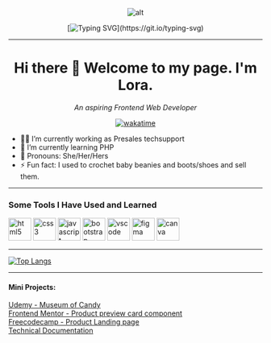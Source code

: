 <!--
**eiramarol/eiramarol** is a ✨ _special_ ✨ repository because its `README.md` (this file) appears on your GitHub profile.

Here are some ideas to get you started:
-->


<div align="center">

![alt](https://media.giphy.com/media/QuDgW7dXQfCZiWVXD4/giphy.gif)


[![Typing SVG](https://readme-typing-svg.herokuapp.com?font=Satisfy&size=28&pause=2000&color=17FFEE&background=FF1AA500&width=435&lines=I'm+A+Work+In+Progress.+.+.;getting+to+my+goal+a+little+at+a+time+.+.+.)](https://git.io/typing-svg)

</div>

---

<div align = "center">
  
# Hi there 👋 Welcome to my page.  I'm Lora. 
*An aspiring Frontend Web Developer*

[![wakatime](https://wakatime.com/badge/user/01eeb911-497f-4b0d-8750-53be28b810a2.svg)](https://wakatime.com/@01eeb911-497f-4b0d-8750-53be28b810a2)
</div>

<!-- - 🤔 I’m looking for help with trying to find my first software engineering job in this current job climate. -->
- 👩‍💻 I’m currently working as Presales techsupport
- 🌱 I’m currently learning PHP
- 👩 Pronouns: She/Her/Hers
- ⚡ Fun fact: I used to crochet baby beanies and boots/shoes and sell them.

---
### Some Tools I Have Used and Learned

<p align="left">
<img src="https://cdn.jsdelivr.net/gh/devicons/devicon/icons/html5/html5-original.svg" width=45 height=45 alt="html5"  />
<img src="https://cdn.jsdelivr.net/gh/devicons/devicon/icons/css3/css3-original.svg" width=45 height=45 alt="css3"  />
<img src="https://cdn.jsdelivr.net/gh/devicons/devicon/icons/javascript/javascript-original.svg" width=45 height=45 alt="javascript"  />
<img src="https://cdn.jsdelivr.net/gh/devicons/devicon/icons/bootstrap/bootstrap-original.svg" width=45 height=45 alt="bootstrap"  />
<img src="https://cdn.jsdelivr.net/gh/devicons/devicon/icons/vscode/vscode-original.svg" width=45 height=45 alt="vscode" />
<img src="https://cdn.jsdelivr.net/gh/devicons/devicon/icons/figma/figma-original.svg" width=45 height=45 alt="figma" />
<img src="https://cdn.jsdelivr.net/gh/devicons/devicon/icons/canva/canva-original.svg" width=45 height=45 alt="canva" />
<!-- <img src="https://cdn.jsdelivr.net/gh/devicons/devicon/icons/wordpress/wordpress-original.svg" width=45 height=45 alt="wordpress" /> -->
            
</p>          

---
<div align = "left">
</div>
  
  [![Top Langs](https://github-readme-stats.vercel.app/api/top-langs/?username=eiramarol)](https://github.com/eiramarol/github-readme-stats)

---
#### Mini Projects:<br >
[Udemy - Museum of Candy](https://eiramarol.github.io/MuseumOfCandy/#home) <br >
[Frontend Mentor - Product preview card component](https://www.frontendmentor.io/solutions/productpreviewcard-1G-fMtF2Qm) <br >
[Freecodecamp - Product Landing page](https://eiramarol.github.io/product-landing) <br />
[Technical Documentation](https://eiramarol.github.io/technical-documentation)

